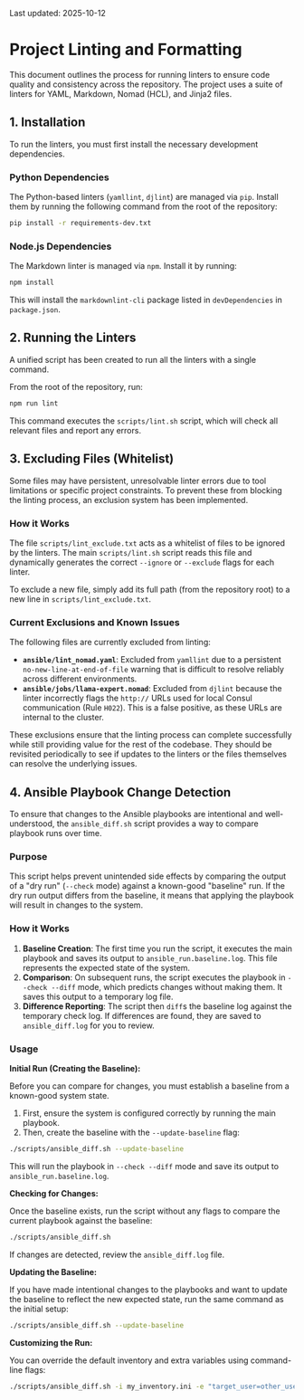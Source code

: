 Last updated: 2025-10-12

# Project Linting and Formatting

This document outlines the process for running linters to ensure code quality and consistency across the repository. The project uses a suite of linters for YAML, Markdown, Nomad (HCL), and Jinja2 files.

## 1. Installation

To run the linters, you must first install the necessary development dependencies.

### Python Dependencies

The Python-based linters (`yamllint`, `djlint`) are managed via `pip`. Install them by running the following command from the root of the repository:

```bash
pip install -r requirements-dev.txt
```

### Node.js Dependencies

The Markdown linter is managed via `npm`. Install it by running:

```bash
npm install
```

This will install the `markdownlint-cli` package listed in `devDependencies` in `package.json`.

## 2. Running the Linters

A unified script has been created to run all the linters with a single command.

From the root of the repository, run:

```bash
npm run lint
```

This command executes the `scripts/lint.sh` script, which will check all relevant files and report any errors.

## 3. Excluding Files (Whitelist)

Some files may have persistent, unresolvable linter errors due to tool limitations or specific project constraints. To prevent these from blocking the linting process, an exclusion system has been implemented.

### How it Works

The file `scripts/lint_exclude.txt` acts as a whitelist of files to be ignored by the linters. The main `scripts/lint.sh` script reads this file and dynamically generates the correct `--ignore` or `--exclude` flags for each linter.

To exclude a new file, simply add its full path (from the repository root) to a new line in `scripts/lint_exclude.txt`.

### Current Exclusions and Known Issues

The following files are currently excluded from linting:

* **`ansible/lint_nomad.yaml`**: Excluded from `yamllint` due to a persistent `no-new-line-at-end-of-file` warning that is difficult to resolve reliably across different environments.
* **`ansible/jobs/llama-expert.nomad`**: Excluded from `djlint` because the linter incorrectly flags the `http://` URLs used for local Consul communication (Rule `H022`). This is a false positive, as these URLs are internal to the cluster.

These exclusions ensure that the linting process can complete successfully while still providing value for the rest of the codebase. They should be revisited periodically to see if updates to the linters or the files themselves can resolve the underlying issues.

## 4. Ansible Playbook Change Detection

To ensure that changes to the Ansible playbooks are intentional and well-understood, the `ansible_diff.sh` script provides a way to compare playbook runs over time.

### Purpose

This script helps prevent unintended side effects by comparing the output of a "dry run" (`--check` mode) against a known-good "baseline" run. If the dry run output differs from the baseline, it means that applying the playbook will result in changes to the system.

### How it Works

1.  **Baseline Creation**: The first time you run the script, it executes the main playbook and saves its output to `ansible_run.baseline.log`. This file represents the expected state of the system.
2.  **Comparison**: On subsequent runs, the script executes the playbook in `--check --diff` mode, which predicts changes without making them. It saves this output to a temporary log file.
3.  **Difference Reporting**: The script then `diff`s the baseline log against the temporary check log. If differences are found, they are saved to `ansible_diff.log` for you to review.

### Usage

**Initial Run (Creating the Baseline):**

Before you can compare for changes, you must establish a baseline from a known-good system state.

1.  First, ensure the system is configured correctly by running the main playbook.
2.  Then, create the baseline with the `--update-baseline` flag:

```bash
./scripts/ansible_diff.sh --update-baseline
```

This will run the playbook in `--check --diff` mode and save its output to `ansible_run.baseline.log`.

**Checking for Changes:**

Once the baseline exists, run the script without any flags to compare the current playbook against the baseline:

```bash
./scripts/ansible_diff.sh
```

If changes are detected, review the `ansible_diff.log` file.

**Updating the Baseline:**

If you have made intentional changes to the playbooks and want to update the baseline to reflect the new expected state, run the same command as the initial setup:

```bash
./scripts/ansible_diff.sh --update-baseline
```

**Customizing the Run:**

You can override the default inventory and extra variables using command-line flags:

```bash
./scripts/ansible_diff.sh -i my_inventory.ini -e "target_user=other_user"
```
